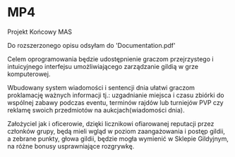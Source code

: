 
# MP4
Projekt Końcowy MAS

Do rozszerzonego opisu odsyłam do 'Documentation.pdf'

Celem oprogramowania będzie udostępnienie graczom przejrzystego i intuicyjnego interfejsu umożliwiającego zarządzanie gildią w grze komputerowej.

Wbudowany system wiadomości i sentencji dnia ułatwi graczom proklamację ważnych informacji tj.: uzgadnianie miejsca i czasu
zbiórki do wspólnej zabawy podczas eventu, terminów rajdów lub turniejów PVP czy reklamę swoich przedmiotów na
aukcjach(wiadomości dnia).

Założyciel jak i oficerowie, dzięki licznikowi ofiarowanej reputacji przez członków grupy, będą mieli wgląd w poziom
zaangażowania i postęp gildii, a zebrane punkty, głowa gildii, będzie mogła wymienić w Sklepie Gildyjnym, na różne bonusy
usprawniające rozgrywkę.

